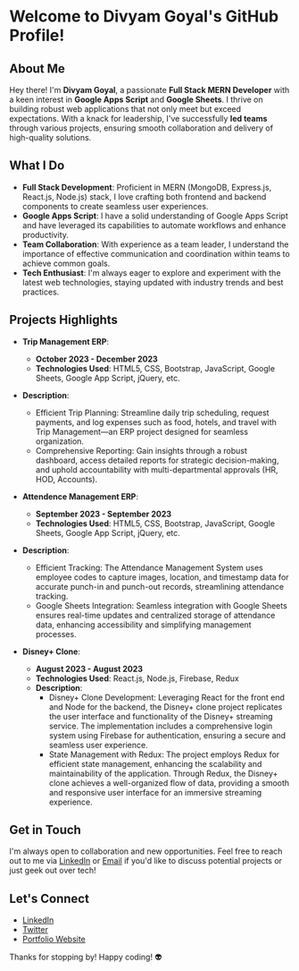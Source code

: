 # Welcome to Divyam Goyal's GitHub Profile!

## About Me
Hey there! I'm **Divyam Goyal**, a passionate **Full Stack MERN Developer** with a keen interest in **Google Apps Script** and **Google Sheets**. I thrive on building robust web applications that not only meet but exceed expectations. With a knack for leadership, I've successfully **led teams** through various projects, ensuring smooth collaboration and delivery of high-quality solutions.

## What I Do
- **Full Stack Development**: Proficient in MERN (MongoDB, Express.js, React.js, Node.js) stack, I love crafting both frontend and backend components to create seamless user experiences.
- **Google Apps Script**: I have a solid understanding of Google Apps Script and have leveraged its capabilities to automate workflows and enhance productivity.
- **Team Collaboration**: With experience as a team leader, I understand the importance of effective communication and coordination within teams to achieve common goals.
- **Tech Enthusiast**: I'm always eager to explore and experiment with the latest web technologies, staying updated with industry trends and best practices.

## Projects Highlights
- **Trip Management ERP**: 
  - **October 2023 - December 2023**
  - **Technologies Used**: HTML5, CSS, Bootstrap, JavaScript, Google Sheets, Google App Script, jQuery, etc.
- **Description**:
    - Efficient Trip Planning: Streamline daily trip scheduling, request payments, and log expenses such as food, hotels, and travel with Trip Management—an ERP project designed for seamless organization.
    - Comprehensive Reporting: Gain insights through a robust dashboard, access detailed reports for strategic decision-making, and uphold accountability with multi-departmental approvals (HR, HOD, Accounts).

- **Attendence Management ERP**: 
  - **September 2023 - September 2023**
  - **Technologies Used**: HTML5, CSS, Bootstrap, JavaScript, Google Sheets, Google App Script, jQuery, etc.
- **Description**:
    - Efficient Tracking: The Attendance Management System uses employee codes to capture images, location, and timestamp data for accurate punch-in and punch-out records, streamlining attendance tracking.
    - Google Sheets Integration: Seamless integration with Google Sheets ensures real-time updates and centralized storage of attendance data, enhancing accessibility and simplifying management processes.

- **Disney+ Clone**: 
  - **August 2023 - August 2023**
  - **Technologies Used**: React.js, Node.js, Firebase, Redux
  - **Description**:
    - Disney+ Clone Development: Leveraging React for the front end and Node for the backend, the Disney+ clone project replicates the user interface and functionality of the Disney+ streaming service. The implementation includes a comprehensive login system using Firebase for authentication, ensuring a secure and seamless user experience.
    - State Management with Redux: The project employs Redux for efficient state management, enhancing the scalability and maintainability of the application. Through Redux, the Disney+ clone achieves a well-organized flow of data, providing a smooth and responsive user interface for an immersive streaming experience.


## Get in Touch
I'm always open to collaboration and new opportunities. Feel free to reach out to me via [LinkedIn](https://www.linkedin.com/in/divyam-goyal-792410175/) or [Email](divyamgoyal878@gmail.com) if you'd like to discuss potential projects or just geek out over tech!

## Let's Connect
- [LinkedIn](https://www.linkedin.com/in/divyam-goyal-792410175/)
- [Twitter](https://twitter.com/Divyamgoyal878)
- [Portfolio Website](https://divyam-goyal-resume.netlify.app/)

Thanks for stopping by! Happy coding! 👽
